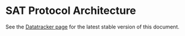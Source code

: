 # SAT Protocol Architecture

See the [Datatracker page](https://datatracker.ietf.org/doc/draft-ietf-satp-architecture/) for the latest stable version of this document.
